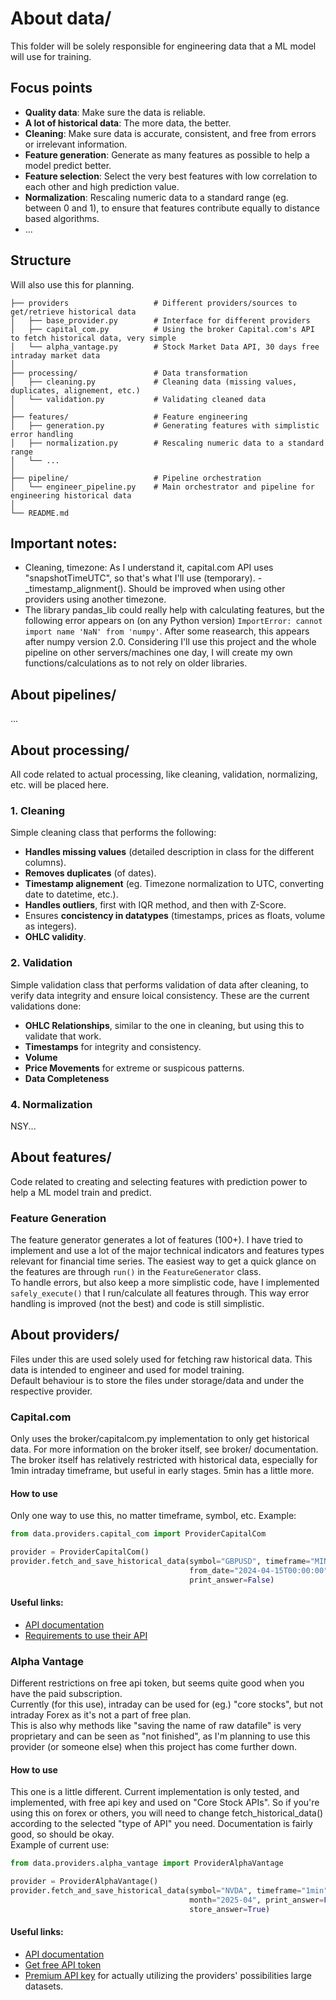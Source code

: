 # About data/
This folder will be solely responsible for engineering data that a ML model will use for training.

## Focus points
- **Quality data**: Make sure the data is reliable.
- **A lot of historical data**: The more data, the better.
- **Cleaning**: Make sure data is accurate, consistent, and free from errors or irrelevant information.
- **Feature generation**: Generate as many features as possible to help a model predict better.
- **Feature selection**: Select the very best features with low correlation to each other and high prediction value.
- **Normalization**: Rescaling numeric data to a standard range (eg. between 0 and 1), to ensure that features contribute equally to distance based algorithms.
- ...

## Structure
Will also use this for planning.
```
├── providers                   # Different providers/sources to get/retrieve historical data
│   ├── base_provider.py        # Interface for different providers
│   ├── capital_com.py          # Using the broker Capital.com's API to fetch historical data, very simple
│   └── alpha_vantage.py        # Stock Market Data API, 30 days free intraday market data
│
├── processing/                 # Data transformation
│   ├── cleaning.py             # Cleaning data (missing values, duplicates, alignement, etc.)
│   └── validation.py           # Validating cleaned data
│
├── features/                   # Feature engineering
│   ├── generation.py           # Generating features with simplistic error handling
│   ├── normalization.py        # Rescaling numeric data to a standard range
│   └── ...
│
├── pipeline/                   # Pipeline orchestration
│   └── engineer_pipeline.py    # Main orchestrator and pipeline for engineering historical data
│
└── README.md
```

## Important notes:
- Cleaning, timezone: As I understand it, capital.com API uses "snapshotTimeUTC", so that's what I'll use (temporary). - _timestamp_alignment(). Should be improved when using other providers using another timezone.
- The library pandas_lib could really help with calculating features, but the following error appears on (on any Python version) ``` ImportError: cannot import name 'NaN' from 'numpy' ```. After some reasearch, this appears after numpy version 2.0. Considering I'll use this project and the whole pipeline on other servers/machines one day, I will create my own functions/calculations as to not rely on older libraries.

## About pipelines/
...

## About processing/
All code related to actual processing, like cleaning, validation, normalizing, etc. will be placed here.
### 1. Cleaning
Simple cleaning class that performs the following: 
- **Handles missing values** (detailed description in class for the different columns).
- **Removes duplicates** (of dates).
- **Timestamp alignement** (eg. Timezone normalization to UTC, converting date to datetime, etc.).
- **Handles outliers**, first with IQR method, and then with Z-Score.
- Ensures **concistency in datatypes** (timestamps, prices as floats, volume as integers).
- **OHLC validity**.
### 2. Validation 
Simple validation class that performs validation of data after cleaning, to verify data integrity and ensure loical consistency. These are the current validations done:
- **OHLC Relationships**, similar to the one in cleaning, but using this to validate that work.
- **Timestamps** for integrity and consistency.
- **Volume** 
- **Price Movements** for extreme or suspicous patterns.
- **Data Completeness**
### 4. Normalization
NSY...

## About features/
Code related to creating and selecting features with prediction power to help a ML model train and predict.
### Feature Generation
The feature generator generates a lot of features (100+). I have tried to implement and use a lot of the major technical indicators and features types relevant for financial time series. The easiest way to get a quick glance on the features are through ```run()``` in the ```FeatureGenerator``` class.<br>
To handle errors, but also keep a more simplistic code, have I implemented ```safely_execute()``` that I run/calculate all features through. This way error handling is improved (not the best) and code is still simplistic.

## About providers/ 
Files under this are used solely used for fetching raw historical data. This data is intended to engineer and used for model training.<br>
Default behaviour is to store the files under storage/data and under the respective provider.
### Capital.com
Only uses the broker/capitalcom.py implementation to only get historical data. For more information on the broker itself, see broker/ documentation.<br>
The broker itself has relatively restricted with historical data, especially for 1min intraday timeframe, but useful in early stages. 5min has a little more.
#### How to use
Only one way to use this, no matter timeframe, symbol, etc. Example:
```python
from data.providers.capital_com import ProviderCapitalCom

provider = ProviderCapitalCom()
provider.fetch_and_save_historical_data(symbol="GBPUSD", timeframe="MINUTE_5",
                                        from_date="2024-04-15T00:00:00", to_date="2025-05-01T01:00:00",
                                        print_answer=False)
```
#### Useful links:
- [API documentation](https://open-api.capital.com/)
- [Requirements to use their API](https://open-api.capital.com/#section/Getting-started)
### Alpha Vantage
Different restrictions on free api token, but seems quite good when you have the paid subscription.<br>
Currently (for this use), intraday can be used for (eg.) "core stocks", but not intraday Forex as it's not a part of free plan.<br>
This is also why methods like "saving the name of raw datafile" is very proprietary and can be seen as "not finished", as I'm planning to use this provider 
(or someone else) when this project has come further down.
#### How to use
This one is a little different. Current implementation is only tested, and implemented, with free api key and used on "Core Stock APIs". So if you're using this on forex or others, you will need to change fetch_historical_data() according to the selected "type of API" you need. Documentation is fairly good, so should be okay.<br>
Example of current use:
```python
from data.providers.alpha_vantage import ProviderAlphaVantage

provider = ProviderAlphaVantage()
provider.fetch_and_save_historical_data(symbol="NVDA", timeframe="1min",
                                        month="2025-04", print_answer=False,
                                        store_answer=True)
```
#### Useful links:
- [API documentation](https://www.alphavantage.co/documentation/)
- [Get free API token](https://www.alphavantage.co/support/#api-key)
- [Premium API key](https://www.alphavantage.co/premium/) for actually utilizing the providers' possibilities large datasets.